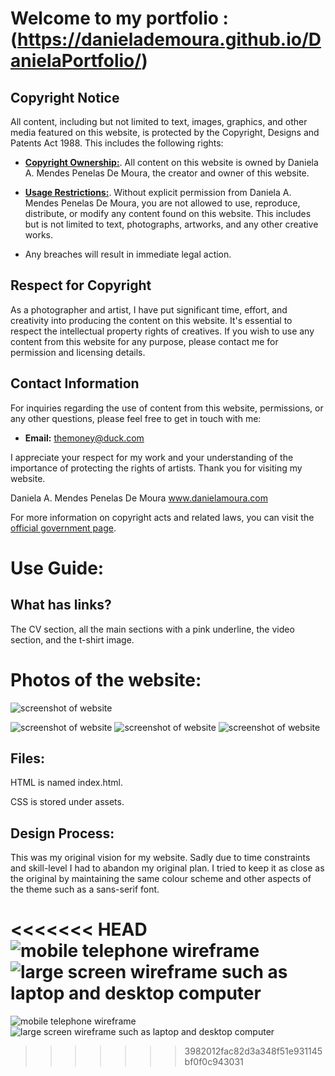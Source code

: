 # Welcome to my portfolio : (https://danielademoura.github.io/DanielaPortfolio/)

## Copyright Notice

All content, including but not limited to text, images, graphics, and other media featured on this website, is protected by the Copyright, Designs and Patents Act 1988. This includes the following rights:

- [**Copyright Ownership:**](https://www.gov.uk/government/publications/copyright-acts-and-related-laws). All content on this website is owned by Daniela A. Mendes Penelas De Moura, the creator and owner of this website.

- [**Usage Restrictions:**](https://www.gov.uk/government/publications/copyright-acts-and-related-laws). Without explicit permission from Daniela A. Mendes Penelas De Moura, you are not allowed to use, reproduce, distribute, or modify any content found on this website. This includes but is not limited to text, photographs, artworks, and any other creative works.

- Any breaches will result in immediate legal action.

## Respect for Copyright

As a photographer and artist, I have put significant time, effort, and creativity into producing the content on this website. It's essential to respect the intellectual property rights of creatives. If you wish to use any content from this website for any purpose, please contact me for permission and licensing details.

## Contact Information

For inquiries regarding the use of content from this website, permissions, or any other questions, please feel free to get in touch with me:

- **Email:** themoney@duck.com

I appreciate your respect for my work and your understanding of the importance of protecting the rights of artists. Thank you for visiting my website.

Daniela A. Mendes Penelas De Moura
www.danielamoura.com

For more information on copyright acts and related laws, you can visit the [official government page](https://www.gov.uk/government/publications/copyright-acts-and-related-laws).

# Use Guide:

## What has links?

The CV section, all the main sections with a pink underline, the video section, and the t-shirt image.

# Photos of the website:

![screenshot of website](readme_img/readimg5.png)

![screenshot of website](readme_img/readimg2.png) ![screenshot of website](readme_img/readimg3.png) ![screenshot of website](readme_img/readimg4.png)

## Files:

HTML is named index.html.

CSS is stored under assets.

## Design Process:

This was my original vision for my website. Sadly due to time constraints and skill-level I had to abandon my original plan. I tried to keep it as close as the original by maintaining the same colour scheme and other aspects of the theme such as a sans-serif font.

<<<<<<< HEAD
![mobile telephone wireframe](readme_img/wireframes1.png) ![large screen wireframe such as laptop and desktop computer](readme_img/wireframes2.png)
=======
![mobile telephone wireframe](wireframes1.png) ![large screen wireframe such as laptop and desktop computer](wireframes2.png)
>>>>>>> 3982012fac82d3a348f51e931145bf0f0c943031
